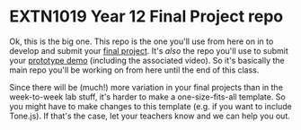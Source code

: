 # EXTN1019 Year 12 Final Project repo

Ok, this is the big one. This repo is the one you'll use from here on in to
develop and submit your [final
project](https://comp.anu.edu.au/courses/extn1019/deliverables-year-12/03-final-project/).
It's _also_ the repo you'll use to submit your [prototype
demo](https://comp.anu.edu.au/courses/extn1019/deliverables-year-12/prototype/)
(including the associated video). So it's basically the main repo you'll be
working on from here until the end of this class.

Since there will be (much!) more variation in your final projects than in the
week-to-week lab stuff, it's harder to make a one-size-fits-all template. So you
might have to make changes to this template (e.g. if you want to include
Tone.js). If that's the case, let your teachers know and we can help you out.
